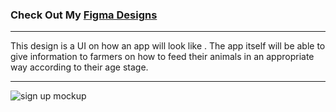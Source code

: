 ### Check Out My [Figma Designs](https://www.figma.com/file/ULAPKEadR4nemSFCJXRVYwDI/sign-up-mockup?node-id=0%3A1)

---

This design is a UI on how an app will look like . The app itself will be able to give information to farmers on how to feed their animals in an appropriate way according to their age stage.

---

![sign up mockup](https://user-images.githubusercontent.com/35129476/46617260-fbe2b500-cb24-11e8-8ff0-f3300023be55.png)

